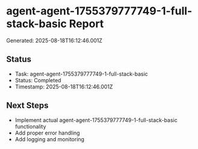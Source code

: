 # agent-agent-1755379777749-1-full-stack-basic Report

Generated: 2025-08-18T16:12:46.001Z

## Status
- Task: agent-agent-1755379777749-1-full-stack-basic
- Status: Completed
- Timestamp: 2025-08-18T16:12:46.001Z

## Next Steps
- Implement actual agent-agent-1755379777749-1-full-stack-basic functionality
- Add proper error handling
- Add logging and monitoring
